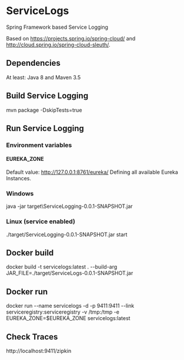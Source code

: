 # ServiceLogs
Spring Framework based Service Logging

Based on https://projects.spring.io/spring-cloud/ and http://cloud.spring.io/spring-cloud-sleuth/.

## Dependencies
At least: Java 8 and Maven 3.5

## Build Service Logging
mvn package -DskipTests=true

## Run Service Logging
### Environment variables
#### EUREKA_ZONE 
Default value: http://127.0.0.1:8761/eureka/
Defining all available Eureka Instances.

### Windows
java -jar target\ServiceLogging-0.0.1-SNAPSHOT.jar

### Linux (service enabled)
./target/ServiceLogging-0.0.1-SNAPSHOT.jar start

## Docker build
docker build -t servicelogs:latest . --build-arg JAR_FILE=./target/ServiceLogs-0.0.1-SNAPSHOT.jar

## Docker run
docker run --name servicelogs -d -p 9411:9411 --link serviceregistry:serviceregistry -v /tmp:/tmp -e EUREKA_ZONE=$EUREKA_ZONE servicelogs:latest

## Check Traces
http://localhost:9411/zipkin
